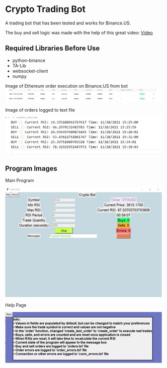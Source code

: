 # Crypto Trading Bot

<p>A trading bot that has been tested and works for Binance.US.
<p>
<p>
The buy and sell logic was made with the help of this great video:
<a href="https://www.youtube.com/watch?v=GdlFhF6gjKo">Video</a>
<p>

## Required Libraries Before Use
<ul>
<li>python-binance</li>
<li>TA-Lib</li>
<li>websocket-client</li>
<li>numpy</li>
</ul>


<p>Image of Ethereum order execution on Binance.US from bot
<img src="./images/eth_order_execution.jpg" alt="order-img"></p>

<p>Image of orders logged to text file</p>
<img src="./images/order_log.jpg" alt="order-logs-img">

## Program Images

<p>Main Program</p>
<img src="./images/main_app.jpg" alt="main-app-img">

<p>Help Page</p>
<img src="./images/help_page.jpg" alt="help-page-img"></p>

